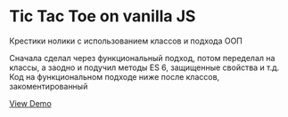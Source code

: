 <h1>Tic Tac Toe on vanilla JS</h1>
<p>Крестики нолики с использованием классов и подхода ООП</p>
<p> Сначала сделал через функциональный подход, потом переделал на классы, а заодно и подучил методы ES 6, защищенные свойства и т.д. Код на функциональном подходе ниже после классов, закоментированный </p>

<a href="https://letsget.github.io/tic-tac-toe/" target="_blank">View Demo</a>
